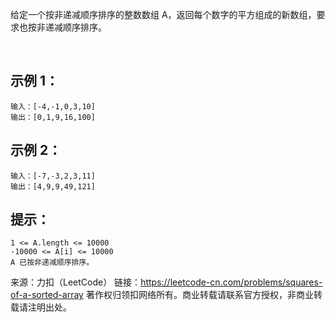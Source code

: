 给定一个按非递减顺序排序的整数数组 A，返回每个数字的平方组成的新数组，要求也按非递减顺序排序。

 

示例 1：
--
```
输入：[-4,-1,0,3,10]
输出：[0,1,9,16,100]
```
示例 2：
--
```
输入：[-7,-3,2,3,11]
输出：[4,9,9,49,121]
```

提示：
--
```
1 <= A.length <= 10000
-10000 <= A[i] <= 10000
A 已按非递减顺序排序。
```
来源：力扣（LeetCode）
链接：https://leetcode-cn.com/problems/squares-of-a-sorted-array
著作权归领扣网络所有。商业转载请联系官方授权，非商业转载请注明出处。
